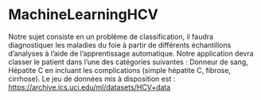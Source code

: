 # MachineLearningHCV

Notre sujet consiste en un problème de classification, il faudra diagnostiquer les maladies du foie à partir de différents
échantillons d’analyses à l’aide de l’apprentissage automatique. Notre application devra classer le patient dans l’une
des catégories suivantes : Donneur de sang, Hépatite C en incluant les complications (simple hépatite C, fibrose,
cirrhose).
Le jeu de données mis à disposition est : https://archive.ics.uci.edu/ml/datasets/HCV+data
